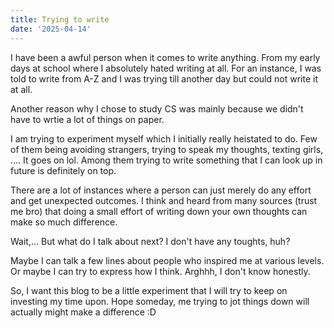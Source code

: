 ```yaml
---
title: Trying to write
date: '2025-04-14'
---
```


I have been a awful person when it comes to write anything. From my early days at school where I absolutely hated writing at all. For an instance, I was told to write from A-Z and I was trying till another day but could not write it at all.

Another reason why I chose to study CS was mainly because we didn't have to wrtie a lot of things on paper.  

I am trying to experiment myself which I initially really heistated to do. Few of them being avoiding strangers, trying to speak my thoughts, texting girls, .... It goes on lol. Among them trying to write something that I can look up in future is definitely on top.

There are a lot of instances where a person can just merely do any effort and get unexpected outcomes. I think and heard from many sources (trust me bro) that doing a small effort of writing down your own thoughts can make so much difference.

Wait,... But what do I talk about next? I don't have any toughts, huh?

Maybe I can talk a few lines about people who inspired me at various levels. Or maybe I can try to express how I think. Arghhh, I don't know honestly.

So, I want this blog to be a little experiment that I will try to keep on investing my time upon. Hope someday, me trying to jot things down will actually might make a difference :D
